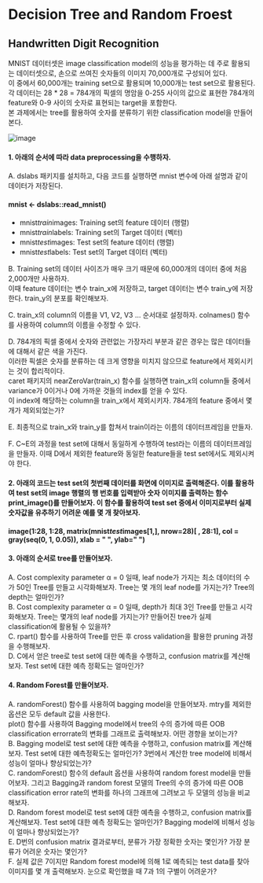 # Decision Tree and Random Froest
## Handwritten Digit Recognition

MNIST 데이터셋은 image classification model의 성능을 평가하는 데 주로 활용되는 데이터셋으로, 손으로 쓰여진 숫자들의 이미지 70,000개로 구성되어 있다.  
이 중에서 60,000개는 training set으로 활용되며 10,000개는 test set으로 활용된다.  
각 데이터는 28 * 28 = 784개의 픽셀의 명암을 0-255 사이의 값으로 표현한 784개의 feature와 0-9 사이의 숫자로 표현되는 target을 포함한다.  
본 과제에서는 tree를 활용하여 숫자를 분류하기 위한 classification model을 만들어본다.  

![image](https://user-images.githubusercontent.com/88496787/164006805-772ef1ca-0b36-4867-a9b8-c46090c0f124.png)

#### 1. 아래의 순서에 따라 data preprocessing을 수행하자.
A. dslabs 패키지를 설치하고, 다음 코드를 실행하면 mnist 변수에 아래 설명과 같이 데이터가 저장된다.  
#### mnist <- dslabs::read_mnist()
- mnist$train$images: Training set의 feature 데이터 (행렬)  
- mnist$train$labels: Training set의 Target 데이터 (벡터)  
- mnist$test$images: Test set의 feature 데이터 (행렬)  
- mnist$test$labels: Test set의 Target 데이터 (벡터)  


B. Training set의 데이터 사이즈가 매우 크기 때문에 60,000개의 데이터 중에 처음 2,000개만 사용하자.  
이때 feature 데이터는 변수 train_x에 저장하고, target 데이터는 변수 train_y에 저장한다. train_y의 분포를 확인해보자.

C. train_x의 column의 이름을 V1, V2, V3 … 순서대로 설정하자. colnames() 함수를 사용하여 column의 이름을 수정할 수 있다.

D. 784개의 픽셀 중에서 숫자와 관련없는 가장자리 부분과 같은 경우는 많은 데이터들에 대해서 같은 색을 가진다.  
이러한 픽셀은 숫자를 분류하는 데 크게 영향을 미치지 않으므로 feature에서 제외시키는 것이 합리적이다.  
caret 패키지의 nearZeroVar(train_x) 함수를 실행하면 train_x의 column들 중에서 variance가 0이거나 0에 가까운 것들의 index를 얻을 수 있다.  
이 index에 해당하는 column을 train_x에서 제외시키자. 784개의 feature 중에서 몇개가 제외되었는가?  

E. 최종적으로 train_x와 train_y를 합쳐서 train이라는 이름의 데이터프레임을 만들자.  

F. C~E의 과정을 test set에 대해서 동일하게 수행하여 test라는 이름의 데이터프레임을 만들자. 이때 D에서 제외한 feature와 동일한 feature들을 test set에서도 제외시켜야 한다.  

#### 2. 아래의 코드는 test set의 첫번째 데이터를 화면에 이미지로 출력해준다. 이를 활용하여 test set의 image 행렬의 행 번호를 입력받아 숫자 이미지를 출력하는 함수 print_image()를 만들어보자. 이 함수를 활용하여 test set 중에서 이미지로부터 실제 숫자값을 유추하기 어려운 예를 몇 개 찾아보자.

#### image(1:28, 1:28, matrix(mnist$test$images[1,], nrow=28)[ , 28:1], col = gray(seq(0, 1, 0.05)), xlab = " ", ylab=" ")

#### 3. 아래의 순서로 tree를 만들어보자.

A. Cost complexity parameter α = 0 일때, leaf node가 가지는 최소 데이터의 수가 50인 Tree를 만들고 시각화해보자. Tree는 몇 개의 leaf node를 가지는가? Tree의 depth는 얼마인가?  
B. Cost complexity parameter α = 0 일때, depth가 최대 3인 Tree를 만들고 시각화해보자. Tree는 몇개의 leaf node를 가지는가? 만들어진 tree가 실제 classification에 활용될 수 있을까?  
C. rpart() 함수를 사용하여 Tree를 만든 후 cross validation을 활용한 pruning 과정을 수행해보자.  
D. C에서 얻은 tree로 test set에 대한 예측을 수행하고, confusion matrix를 계산해보자. Test set에 대한 예측 정확도는 얼마인가?  

#### 4. Random Forest를 만들어보자.

A. randomForest() 함수를 사용하여 bagging model을 만들어보자. mtry를 제외한 옵션은 모두 default 값을 사용한다.  
plot() 함수를 사용하여 Bagging model에서 tree의 수의 증가에 따른 OOB classification errorrate의 변화를 그래프로 출력해보자. 어떤 경향을 보이는가?  
B. Bagging model로 test set에 대한 예측을 수행하고, confusion matrix를 계산해보자. Test set에 대한 예측정확도는 얼마인가? 3번에서 계산한 tree model에 비해서 성능이 얼마나 향상되었는가?  
C. randomForest() 함수의 default 옵션을 사용하여 random forest model을 만들어보자. 그리고 Bagging과 random forest 모델의 Tree의 수의 증가에 따른 OOB classification error rate의 변화를 하나의 그래프에 그려보고 두 모델의 성능을 비교해보자.  
D. Random forest model로 test set에 대한 예측을 수행하고, confusion matrix를 계산해보자. Test set에 대한 예측 정확도는 얼마인가? Bagging model에 비해서 성능이 얼마나 향상되었는가?  
E. D번의 confusion matrix 결과로부터, 분류가 가장 정확한 숫자는 몇인가? 가장 분류가 어려운 숫자는 몇인가?  
F. 실제 값은 7이지만 Random forest model에 의해 1로 예측되는 test data를 찾아 이미지를 몇 개 출력해보자. 눈으로 확인했을 때 7과 1의 구별이 어려운가?  
